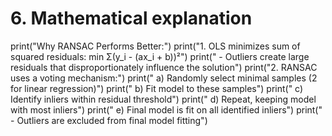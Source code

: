 # 6. Mathematical explanation
print("Why RANSAC Performs Better:")
print("1. OLS minimizes sum of squared residuals: min Σ(y_i - (ax_i + b))²")
print("   - Outliers create large residuals that disproportionately influence the solution")
print("2. RANSAC uses a voting mechanism:")
print("   a) Randomly select minimal samples (2 for linear regression)")
print("   b) Fit model to these samples")
print("   c) Identify inliers within residual threshold")
print("   d) Repeat, keeping model with most inliers")
print("   e) Final model is fit on all identified inliers")
print("   - Outliers are excluded from final model fitting")
